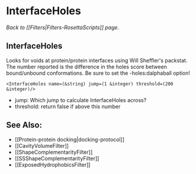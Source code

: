 # InterfaceHoles
*Back to [[Filters|Filters-RosettaScripts]] page.*
## InterfaceHoles

Looks for voids at protein/protein interfaces using Will Sheffler's packstat. The number reported is the difference in the holes score between bound/unbound conformations. Be sure to set the -holes:dalphaball option!

```
<InterfaceHoles name=(&string) jump=(1 &integer) threshold=(200 &integer)/>
```

-   jump: Which jump to calculate InterfaceHoles across?
-   threshold: return false if above this number

## See Also:

* [[Protein-protein docking|docking-protocol]]
* [[CavityVolumeFilter]]
* [[ShapeComplementarityFilter]]
* [[SSShapeComplementarityFilter]]
* [[ExposedHydrophobicsFilter]]
